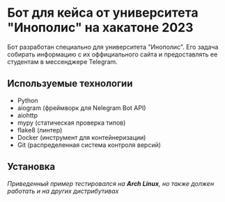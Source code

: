 # Бот для кейса от университета "Инополис" на хакатоне 2023
Бот разработан специально для университета "Инополис". 
Его задача собирать информацию с их оффициального сайта и предоставлять ее студентам в мессенджере Telegram.
## Используемые технологии
* Python
* aiogram (фреймворк для Nelegram Bot API)
* aiohttp
* mypy (статическая проверка типов)
* flake8 (линтер)
* Docker (инструмент для контейнеризации)
* Git (распределенная система контроля версий)
## Установка
*Приведенный пример тестировался на **Arch Linux**, но также должен работать и на других дистрибутивах*
